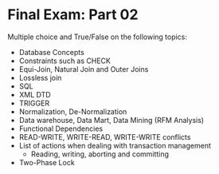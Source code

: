# Final Exam: Part 02

Multiple choice and True/False on the following topics:

* Database Concepts
* Constraints such as CHECK
* Equi-Join, Natural Join and Outer Joins
* Lossless join
* SQL
* XML DTD
* TRIGGER
* Normalization, De-Normalization
* Data warehouse, Data Mart, Data Mining (RFM Analysis)
* Functional Dependencies
* READ-WRITE, WRITE-READ, WRITE-WRITE conflicts
* List of actions when dealing with transaction management
  * Reading, writing, aborting and committing
* Two-Phase Lock

